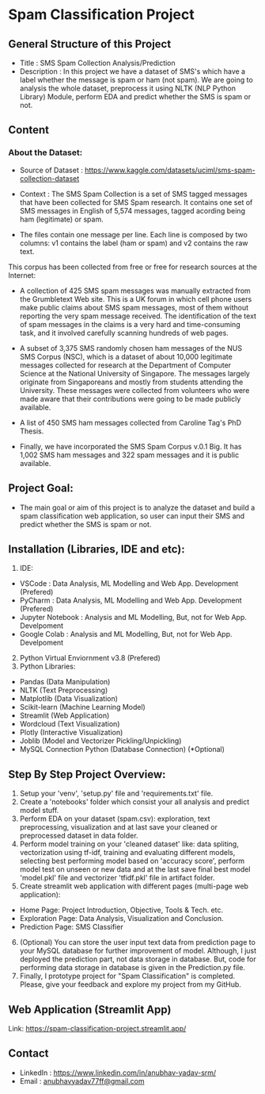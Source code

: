 # Spam Classification Project

## General Structure of this Project
- Title : SMS Spam Collection Analysis/Prediction
- Description : In this project we have a dataset of SMS's which have a label whether the message is spam or ham (not spam). We are going to analysis the whole dataset, preprocess it using NLTK (NLP Python Library) Module, perform EDA and predict whether the SMS is spam or not.

## Content
### About the Dataset:
- Source of Dataset : https://www.kaggle.com/datasets/uciml/sms-spam-collection-dataset
- Context : The SMS Spam Collection is a set of SMS tagged messages that have been collected for SMS Spam research. It contains one set of SMS messages in English of 5,574 messages, tagged acording being ham (legitimate) or spam.

- The files contain one message per line. Each line is composed by two columns: v1 contains the label (ham or spam) and v2 contains the raw text.

This corpus has been collected from free or free for research sources at the Internet:

- A collection of 425 SMS spam messages was manually extracted from the Grumbletext Web site. This is a UK forum in which cell phone users make public claims about SMS spam messages, most of them without reporting the very spam message received. The identification of the text of spam messages in the claims is a very hard and time-consuming task, and it involved carefully scanning hundreds of web pages.

- A subset of 3,375 SMS randomly chosen ham messages of the NUS SMS Corpus (NSC), which is a dataset of about 10,000 legitimate messages collected for research at the Department of Computer Science at the National University of Singapore. The messages largely originate from Singaporeans and mostly from students attending the University. These messages were collected from volunteers who were made aware that their contributions were going to be made publicly available.

- A list of 450 SMS ham messages collected from Caroline Tag's PhD Thesis.

- Finally, we have incorporated the SMS Spam Corpus v.0.1 Big. It has 1,002 SMS ham messages and 322 spam messages and it is public available.

## Project Goal:
- The main goal or aim of this project is to analyze the dataset and build a spam classification web application, so user can input their SMS and predict whether the SMS is spam or not.

## Installation (Libraries, IDE and etc):
1. IDE: 
- VSCode : Data Analysis, ML Modelling and Web App. Development (Prefered)
- PyCharm : Data Analysis, ML Modelling and Web App. Development (Prefered)
- Jupyter Notebook : Analysis and ML Modelling, But, not for Web App. Develpoment
- Google Colab : Analysis and ML Modelling, But, not for Web App. Develpoment
2. Python Virtual Enviornment v3.8 (Prefered)
3. Python Libraries:
- Pandas (Data Manipulation)
- NLTK (Text Preprocessing)
- Matplotlib (Data Visualization)
- Scikit-learn (Machine Learning Model)
- Streamlit (Web Application)
- Wordcloud (Text Visualization)
- Plotly (Interactive Visualization)
- Joblib (Model and Vectorizer Pickling/Unpickling)
- MySQL Connection Python (Database Connection) (*Optional)

## Step By Step Project Overview:
1. Setup your 'venv', 'setup.py' file and 'requirements.txt' file.
2. Create a 'notebooks' folder which consist your all analysis and predict model stuff.
3. Perform EDA on your dataset (spam.csv): exploration, text preprocessing, visualization and at last save your cleaned or preprocessed dataset in data folder.
4. Perform model training on your 'cleaned dataset' like: data spliting, vectorization using tf-idf, training and evaluating different models, selecting best performing model based on 'accuracy score', perform model test on unseen or new data and at the last save final best model 'model.pkl' file and vectorizer 'tfidf.pkl' file in artifact folder.
5. Create streamlit web application with different pages (multi-page web application):
- Home Page: Project Introduction, Objective, Tools & Tech. etc.
- Exploration Page: Data Analysis, Visualization and Conclusion.
- Prediction Page: SMS Classifier
6. (Optional) You can store the user input text data from prediction page to your MySQL database for further improvement of model. Although, I just deployed the prediction part, not data storage in database. But, code for performing data storage in database is given in the Prediction.py file.
7. Finally, I prototype project for "Spam Classification" is completed. Please, give your feedback and explore my project from my GitHub.

## Web Application (Streamlit App)
Link: https://spam-classification-project.streamlit.app/

## Contact
- LinkedIn : https://www.linkedin.com/in/anubhav-yadav-srm/
- Email : anubhavyadav77ff@gmail.com
